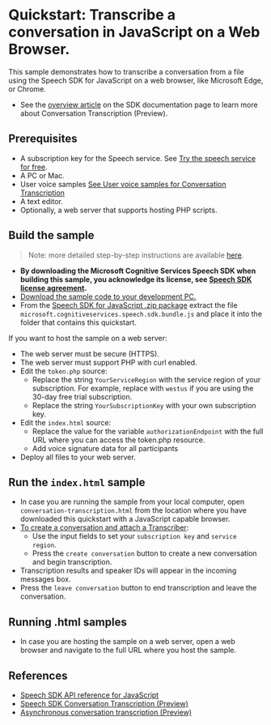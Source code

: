 # Quickstart: Transcribe a conversation in JavaScript on a Web Browser.

This sample demonstrates how to transcribe a conversation from a file using the Speech SDK for JavaScript on a web browser, like Microsoft Edge, or Chrome.
* See the [overview article](https://docs.microsoft.com/azure/cognitive-services/speech-service/conversation-transcription) on the SDK documentation page to learn more about Conversation Transcription (Preview).

## Prerequisites

* A subscription key for the Speech service. See [Try the speech service for free](https://docs.microsoft.com/azure/cognitive-services/speech-service/get-started).
* A PC or Mac.
* User voice samples [See User voice samples for Conversation Transcription](https://docs.microsoft.com/azure/cognitive-services/speech-service/conversation-transcription#expected-inputs)
* A text editor.
* Optionally, a web server that supports hosting PHP scripts.

## Build the sample

> Note: more detailed step-by-step instructions are available [here](https://docs.microsoft.com/azure/cognitive-services/speech-service/quickstart-js-browser).

* **By downloading the Microsoft Cognitive Services Speech SDK when building this sample, you acknowledge its license, see [Speech SDK license agreement](https://docs.microsoft.com/azure/cognitive-services/speech-service/license).**
* [Download the sample code to your development PC.](/README.md#get-the-samples)
* From the [Speech SDK for JavaScript .zip package](https://aka.ms/csspeech/jsbrowserpackage) extract the file
  `microsoft.cognitiveservices.speech.sdk.bundle.js` and place it into the folder that contains this quickstart.

If you want to host the sample on a web server:

* The web server must be secure (HTTPS).
* The web server must support PHP with curl enabled.
* Edit the `token.php` source:
  * Replace the string `YourServiceRegion` with the service region of your subscription.
    For example, replace with `westus` if you are using the 30-day free trial subscription.
  * Replace the string `YourSubscriptionKey` with your own subscription key.
* Edit the `index.html` source:
  * Replace the value for the variable `authorizationEndpoint` with the full URL where you can access the token.php resource.
  * Add voice signature data for all participants
* Deploy all files to your web server.

## Run the `index.html` sample

* In case you are running the sample from your local computer, open `conversation-transcription.html` from the location where you have downloaded this quickstart with a JavaScript capable browser.
* [To create a conversation and attach a Transcriber](https://docs.microsoft.com/azure/cognitive-services/speech-service/conversation-transcription):
  * Use the input fields to set your `subscription key` and `service region`.
  * Press the `create conversation` button to create a new conversation and begin transcription.
* Transcription results and speaker IDs will appear in the incoming messages box.
* Press the `leave conversation` button to end transcription and leave the conversation. 
   
## Running .html samples
* In case you are hosting the sample on a web server, open a web browser and navigate to the full URL where you host the sample.

## References

* [Speech SDK API reference for JavaScript](https://aka.ms/csspeech/javascriptref)
* [Speech SDK Conversation Transcription (Preview)](https://docs.microsoft.com/azure/cognitive-services/speech-service/conversation-transcription)
* [Asynchronous conversation transcription (Preview)](https://docs.microsoft.com/azure/cognitive-services/speech-service/conversation-transcription#asynchronous)
